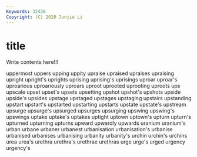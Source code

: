 ```yaml
---
Keywords: 32436
Copyright: (C) 2020 Junjie Li
---
```


# title

Write contents here!!!
 
uppermost 
uppers 
upping 
uppity 
upraise 
upraised 
upraises 
upraising
upright 
upright's 
uprights 
uprising 
uprising's 
uprisings 
uproar 
uproar's 
uproarious 
uproariously
uproars 
uproot 
uprooted 
uprooting 
uproots 
ups 
upscale 
upset 
upset's 
upsets
upsetting 
upshot 
upshot's 
upshots 
upside 
upside's 
upsides 
upstage 
upstaged 
upstages
upstaging 
upstairs 
upstanding 
upstart 
upstart's 
upstarted 
upstarting 
upstarts 
upstate 
upstate's
upstream 
upsurge 
upsurge's 
upsurged 
upsurges 
upsurging 
upswing 
upswing's 
upswings 
uptake
uptake's 
uptakes 
uptight 
uptown 
uptown's 
upturn 
upturn's 
upturned 
upturning 
upturns
upward 
upwardly 
upwards 
uranium 
uranium's 
urban 
urbane 
urbaner 
urbanest 
urbanisation
urbanisation's 
urbanise 
urbanised 
urbanises 
urbanising 
urbanity 
urbanity's 
urchin 
urchin's 
urchins
urea 
urea's 
urethra 
urethra's 
urethrae 
urethras 
urge 
urge's 
urged 
urgency
urgency's 
